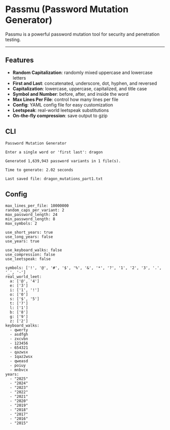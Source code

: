 # Passmu (Password Mutation Generator)

Passmu is a powerful password mutation tool for security and penetration testing.

---

## Features

- **Random Capitalization**: randomly mixed uppercase and lowercase letters
- **First and Last**: concatenated, underscore, dot, hyphen, and reversed
- **Capitalization**: lowercase, uppercase, capitalized, and title case
- **Symbol and Number**: before, after, and inside the word
- **Max Lines Per File**: control how many lines per file
- **Config**: YAML config file for easy customization
- **Leetspeak**: real-world leetspeak substitutions
- **On-the-fly compression**: save output to gzip

## CLI

``Password Mutation Generator ``

``Enter a single word or 'first last': dragon ``

``Generated 1,639,943 password variants in 1 file(s).``

``Time to generate: 2.02 seconds``

``Last saved file: dragon_mutations_part1.txt``

## Config

```
max_lines_per_file: 10000000
random_caps_per_variant: 2
max_password_length: 24
min_password_length: 8
max_symbols: 2

use_short_years: true
use_long_years: false
use_years: true

use_keyboard_walks: false
use_compression: false
use_leetspeak: false

symbols: ['!', '@', '#', '$', '%', '&', '*', '?', '1', '2', '3', '.', '_', '-']
real_world_leet:
  a: ['@', '4']
  e: ['3']
  i: ['1', '!']
  o: ['0']
  s: ['$', '5']
  t: ['7']
  l: ['1']
  b: ['8'] 
  g: ['9']
  z: ['2']
keyboard_walks:
  - qwerty
  - asdfgh
  - zxcvbn
  - 123456
  - 654321
  - qazwsx
  - 1qaz2wsx
  - qweasd
  - poiuy
  - mnbvcx
years: 
  - "2025"
  - "2024"
  - "2023"
  - "2022"
  - "2021"
  - "2020"
  - "2019"
  - "2018"
  - "2017"
  - "2016"
  - "2015"
```
